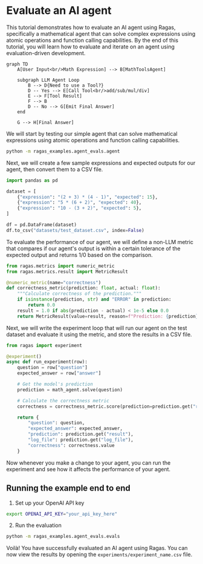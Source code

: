 # Evaluate an AI agent

This tutorial demonstrates how to evaluate an AI agent using Ragas, specifically a mathematical agent that can solve complex expressions using atomic operations and function calling capabilities. By the end of this tutorial, you will learn how to evaluate and iterate on an agent using evaluation-driven development.

```mermaid
graph TD
    A[User Input<br/>Math Expression] --> B[MathToolsAgent]

    subgraph LLM Agent Loop
        B --> D{Need to use a Tool?}
        D -- Yes --> E[Call Tool<br/>add/sub/mul/div]
        E --> F[Tool Result]
        F --> B
        D -- No --> G[Emit Final Answer]
    end

    G --> H[Final Answer]
```

We will start by testing our simple agent that can solve mathematical expressions using atomic operations and function calling capabilities.

```bash
python -m ragas_examples.agent_evals.agent
```

Next, we will create a few sample expressions and expected outputs for our agent, then convert them to a CSV file.

```python
import pandas as pd

dataset = [
    {"expression": "(2 + 3) * (4 - 1)", "expected": 15},
    {"expression": "5 * (6 + 2)", "expected": 40},
    {"expression": "10 - (3 + 2)", "expected": 5},
]

df = pd.DataFrame(dataset)
df.to_csv("datasets/test_dataset.csv", index=False)
```

To evaluate the performance of our agent, we will define a non-LLM metric that compares if our agent's output is within a certain tolerance of the expected output and returns 1/0 based on the comparison.

```python
from ragas.metrics import numeric_metric
from ragas.metrics.result import MetricResult

@numeric_metric(name="correctness")
def correctness_metric(prediction: float, actual: float):
    """Calculate correctness of the prediction."""
    if isinstance(prediction, str) and "ERROR" in prediction:
        return 0.0
    result = 1.0 if abs(prediction - actual) < 1e-5 else 0.0
    return MetricResult(value=result, reason=f"Prediction: {prediction}, Actual: {actual}")
```

Next, we will write the experiment loop that will run our agent on the test dataset and evaluate it using the metric, and store the results in a CSV file.

```python
from ragas import experiment

@experiment()
async def run_experiment(row):
    question = row["question"]
    expected_answer = row["answer"]

    # Get the model's prediction
    prediction = math_agent.solve(question)

    # Calculate the correctness metric
    correctness = correctness_metric.score(prediction=prediction.get("result"), actual=expected_answer)

    return {
        "question": question,
        "expected_answer": expected_answer,
        "prediction": prediction.get("result"),
        "log_file": prediction.get("log_file"),
        "correctness": correctness.value
    }
```

Now whenever you make a change to your agent, you can run the experiment and see how it affects the performance of your agent.

## Running the example end to end

1. Set up your OpenAI API key
```bash
export OPENAI_API_KEY="your_api_key_here"
```

2. Run the evaluation
```bash
python -m ragas_examples.agent_evals.evals
``` 

Voilà! You have successfully evaluated an AI agent using Ragas. You can now view the results by opening the `experiments/experiment_name.csv` file.